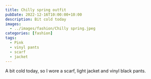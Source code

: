 ```yaml
---
title: Chilly spring outfit
pubDate: 2022-12-16T10:00:00+10:00
description: Bit cold today
images:
  - ../images/fashion/Chilly spring.jpeg
categories: [fashion]
tags:
  - Pink
  - vinyl pants
  - scarf
  - jacket
---
```


A bit cold today, so I wore a scarf, light jacket and vinyl black pants.
